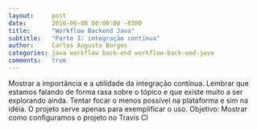 ```yaml
---
layout:     post
date:       2016-06-08 00:00:00 -0300
title:      "Workflow Backend Java"
subtitle:   "Parte 3: integração contínua"
author:     Carlos Augusto Borges
categories: java workflow back-end workflow-back-end-java
comments:   true
---
```


Mostrar a importância e a utilidade da integração contínua. Lembrar que estamos
falando de forma rasa sobre o tópico e que existe muito a ser explorando ainda.
Tentar focar o menos possível na plataforma e sim na idéia. O projeto serve
apenas para exemplificar o uso. Objetivo: Mostrar como configuramos o projeto no
Travis CI
